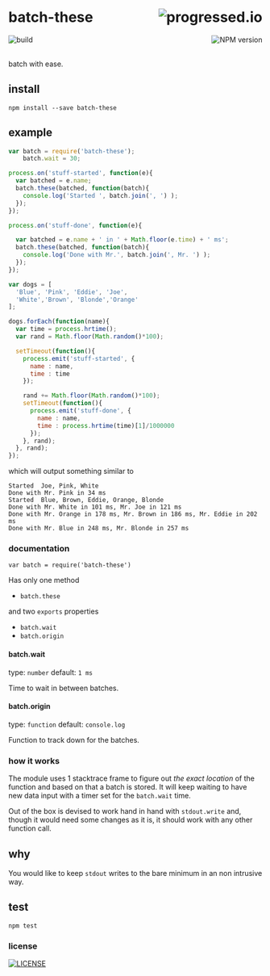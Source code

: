 # batch-these [<img alt="progressed.io" src="http://progressed.io/bar/99" align="right"/>](https://github.com/fehmicansaglam/progressed.io)

[<img alt="build" src="http://img.shields.io/travis/stringparser/batch-these/master.svg?style=flat-square" align="left"/>](https://travis-ci.org/stringparser/batch-these/builds)
[<img alt="NPM version" src="http://img.shields.io/npm/v/batch-these.svg?style=flat-square" align="right"/>](http://www.npmjs.org/package/batch-these)
<br><br>

batch with ease.
<br>

## install

    npm install --save batch-these

## example

```js
var batch = require('batch-these');
    batch.wait = 30;

process.on('stuff-started', function(e){
  var batched = e.name;
  batch.these(batched, function(batch){
    console.log('Started ', batch.join(', ') );
  });
});

process.on('stuff-done', function(e){

  var batched = e.name + ' in ' + Math.floor(e.time) + ' ms';
  batch.these(batched, function(batch){
    console.log('Done with Mr.', batch.join(', Mr. ') );
  });
});

var dogs = [
  'Blue', 'Pink', 'Eddie', 'Joe',
  'White','Brown', 'Blonde','Orange'
];

dogs.forEach(function(name){
  var time = process.hrtime();
  var rand = Math.floor(Math.random()*100);

  setTimeout(function(){
    process.emit('stuff-started', {
      name : name,
      time : time
    });

    rand += Math.floor(Math.random()*100);
    setTimeout(function(){
      process.emit('stuff-done', {
        name : name,
        time : process.hrtime(time)[1]/1000000
      });
    }, rand);
  }, rand);
});

```

which will output something similar to

```shell
Started  Joe, Pink, White
Done with Mr. Pink in 34 ms
Started  Blue, Brown, Eddie, Orange, Blonde
Done with Mr. White in 101 ms, Mr. Joe in 121 ms
Done with Mr. Orange in 178 ms, Mr. Brown in 186 ms, Mr. Eddie in 202 ms
Done with Mr. Blue in 248 ms, Mr. Blonde in 257 ms
```

### documentation

`var batch = require('batch-these')`

Has only one method
  - `batch.these`

and two `exports` properties
  - `batch.wait`
  - `batch.origin`

#### batch.wait

type: `number`
default: `1 ms`

Time to wait in between batches.

#### batch.origin

type: `function`
default: `console.log`

Function to track down for the batches.

### how it works

The module uses 1 stacktrace frame to figure out *the exact location* of the function and based on that a batch is stored. It will keep waiting to have
new data input with a timer set for the `batch.wait` time.

Out of the box is devised to work hand in hand with `stdout.write` and, though it would need some changes as it is, it should work with any other function call.

## why

You would like to keep `stdout` writes to the bare minimum in an non intrusive way. 

## test

    npm test

### license

[<img alt="LICENSE" src="http://img.shields.io/npm/l/batch-these.svg?style=flat-square"/>](http://opensource.org/licenses/MIT)
